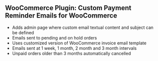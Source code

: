 ## WooCommerce Plugin: Custom Payment Reminder Emails for WooCommerce

- Adds admin page where custom email textual content and subject can be defined
- Emails sent to pending and on hold orders
- Uses customized version of WooCommerce invoice email template
- Emails sent at 1 week, 1 month, 2 month and 3 month intervals
- Unpaid orders older than 3 months automatically cancelled
